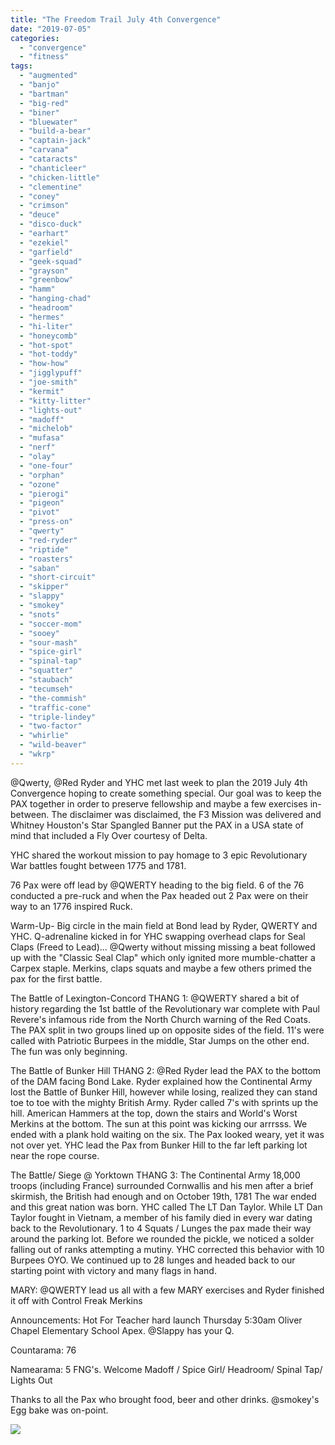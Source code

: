 ```yaml
---
title: "The Freedom Trail July 4th Convergence"
date: "2019-07-05"
categories: 
  - "convergence"
  - "fitness"
tags: 
  - "augmented"
  - "banjo"
  - "bartman"
  - "big-red"
  - "biner"
  - "bluewater"
  - "build-a-bear"
  - "captain-jack"
  - "carvana"
  - "cataracts"
  - "chanticleer"
  - "chicken-little"
  - "clementine"
  - "coney"
  - "crimson"
  - "deuce"
  - "disco-duck"
  - "earhart"
  - "ezekiel"
  - "garfield"
  - "geek-squad"
  - "grayson"
  - "greenbow"
  - "hamm"
  - "hanging-chad"
  - "headroom"
  - "hermes"
  - "hi-liter"
  - "honeycomb"
  - "hot-spot"
  - "hot-toddy"
  - "how-how"
  - "jigglypuff"
  - "joe-smith"
  - "kermit"
  - "kitty-litter"
  - "lights-out"
  - "madoff"
  - "michelob"
  - "mufasa"
  - "nerf"
  - "olay"
  - "one-four"
  - "orphan"
  - "ozone"
  - "pierogi"
  - "pigeon"
  - "pivot"
  - "press-on"
  - "qwerty"
  - "red-ryder"
  - "riptide"
  - "roasters"
  - "saban"
  - "short-circuit"
  - "skipper"
  - "slappy"
  - "smokey"
  - "snots"
  - "soccer-mom"
  - "sooey"
  - "sour-mash"
  - "spice-girl"
  - "spinal-tap"
  - "squatter"
  - "staubach"
  - "tecumseh"
  - "the-commish"
  - "traffic-cone"
  - "triple-lindey"
  - "two-factor"
  - "whirlie"
  - "wild-beaver"
  - "wkrp"
---
```


@Qwerty, @Red Ryder and YHC met last week to plan the 2019 July 4th Convergence hoping to create something special. Our goal was to keep the PAX together in order to preserve fellowship and maybe a few exercises in-between. The disclaimer was disclaimed, the F3 Mission was delivered and Whitney Houston's Star Spangled Banner put the PAX in a USA state of mind that included a Fly Over courtesy of Delta.

YHC shared the workout mission to pay homage to 3 epic Revolutionary War battles fought between 1775 and 1781.

76 Pax were off lead by @QWERTY heading to the big field. 6 of the 76 conducted a pre-ruck and when the Pax headed out 2 Pax were on their way to an 1776 inspired Ruck.

Warm-Up- Big circle in the main field at Bond lead by Ryder, QWERTY and YHC. Q-adrenaline kicked in for YHC swapping overhead claps for Seal Claps (Freed to Lead)... @Qwerty without missing missing a beat followed up with the "Classic Seal Clap" which only ignited more mumble-chatter a Carpex staple. Merkins, claps squats and maybe a few others primed the pax for the first battle.

The Battle of Lexington-Concord THANG 1: @QWERTY shared a bit of history regarding the 1st battle of the Revolutionary war complete with Paul Revere's infamous ride from the North Church warning of the Red Coats. The PAX split in two groups lined up on opposite sides of the field. 11's were called with Patriotic Burpees in the middle, Star Jumps on the other end. The fun was only beginning.

The Battle of Bunker Hill THANG 2: @Red Ryder lead the PAX to the bottom of the DAM facing Bond Lake. Ryder explained how the Continental Army lost the Battle of Bunker Hill, however while losing, realized they can stand toe to toe with the mighty British Army. Ryder called 7's with sprints up the hill. American Hammers at the top, down the stairs and World's Worst Merkins at the bottom. The sun at this point was kicking our arrrsss. We ended with a plank hold waiting on the six. The Pax looked weary, yet it was not over yet. YHC lead the Pax from Bunker Hill to the far left parking lot near the rope course.

The Battle/ Siege @ Yorktown THANG 3: The Continental Army 18,000 troops (including France) surrounded Cornwallis and his men after a brief skirmish, the British had enough and on October 19th, 1781 The war ended and this great nation was born. YHC called The LT Dan Taylor. While LT Dan Taylor fought in Vietnam, a member of his family died in every war dating back to the Revolutionary. 1 to 4 Squats / Lunges the pax made their way around the parking lot. Before we rounded the pickle, we noticed a solder falling out of ranks attempting a mutiny. YHC corrected this behavior with 10 Burpees OYO. We continued up to 28 lunges and headed back to our starting point with victory and many flags in hand.

MARY: @QWERTY lead us all with a few MARY exercises and Ryder finished it off with Control Freak Merkins

Announcements: Hot For Teacher hard launch Thursday 5:30am Oliver Chapel Elementary School Apex. @Slappy has your Q.

Countarama: 76

Namearama: 5 FNG's. Welcome Madoff / Spice Girl/ Headroom/ Spinal Tap/ Lights Out

Thanks to all the Pax who brought food, beer and other drinks. @smokey's Egg bake was on-point.

![](images/thumbnail-p2-2732x2732.jpeg)
